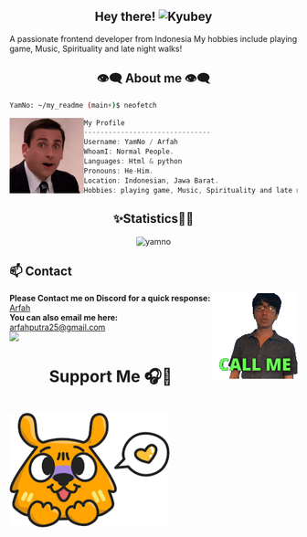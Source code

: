 <h2 align="center">Hey there! <img height="35" alt="Kyubey" src="https://raw.githubusercontent.com/innng/innng/master/assets/kyubey.gif"/></h2>

A passionate frontend developer from Indonesia
My hobbies include playing game, Music, Spirituality and late night walks!

<h2 align="center"> 👁️‍🗨️ About me 👁️‍🗨️ </h2>

```sh
YamNo: ~/my_readme (main⚡)$ neofetch
```

<img align="left" src="reactions.gif" width="130px"/>

```csharp
My Profile
-------------------------------
Username: YamNo / Arfah
WhoamI: Normal People.
Languages: Html & python
Pronouns: He-Him.
Location: Indonesian, Jawa Barat.
Hobbies: playing game, Music, Spirituality and late night walks!
```

<div>
<h2 align="center"> ✨Statistics👨‍💻 </h2>
</div>
<div align="center">
<p><img align="center" src="https://github-readme-stats.vercel.app/api/top-langs?username=yamno&show_icons=true&locale=en&layout=compact" alt="yamno" /></p>
</div>

## **📫 Contact**

<a href="https://github.com/YamNo"><img align="right" width="150" src="buzz-me-call.gif" /></a> **Please Contact me on Discord for a quick
response:** [Arfah](https://discord.com/users/816943973486559304)
<br>
**You can also email me here:** arfahputra25@gmail.com
<br>
[![](https://img.shields.io/badge/Discord-7289DA?logo=discord&logoColor=white)](https://discord.com/users/816943973486559304)
<br> 
<h1 align="center">Support Me 🎧🎤  </h1>
<br>
<a align="center" href="https://saweria.co/Arfah7" target="_blank">
    <img src="images.png" alt="saweria"  style="height: 200px !important;width: 200x !important;">

</a>

